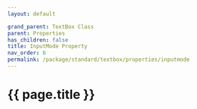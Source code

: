```yaml
---
layout: default

grand_parent: TextBox Class
parent: Properties
has_children: false
title: InputMode Property
nav_order: 6
permalink: /package/standard/textbox/properties/inputmode
---
```

# {{ page.title }}
